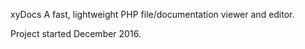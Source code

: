 xyDocs
A fast, lightweight PHP file/documentation viewer and editor.

Project started December 2016.
